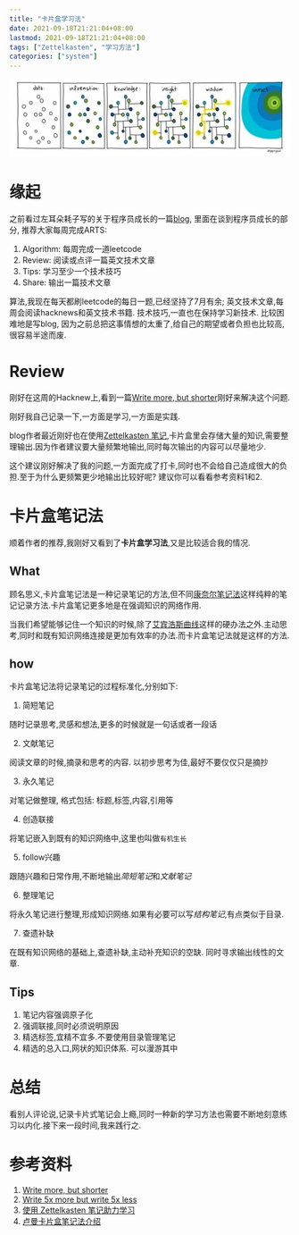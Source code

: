 ```yaml
---
title: "卡片盒学习法"
date: 2021-09-18T21:21:04+08:00
lastmod: 2021-09-18T21:21:04+08:00
tags: ["Zettelkasten", "学习方法"]
categories: ["system"]
---
```


![zettelkasten](https://github.com/chengyi818/hugo_blog/blob/master/data/images/zettelkasten_01.jpg)

# 缘起

之前看过左耳朵耗子写的关于程序员成长的一篇[blog](https://mp.weixin.qq.com/s?__biz=MjM5MDE0Mjc4MA==&mid=2651010393&idx=1&sn=aa9d058fe0b656c0689d885e5abcdeb6&chksm=bdbecd0a8ac9441c6144c8207758e0158d73d715bb0c081232e6fc18df402c9d2246edb27891&mpshare=1&scene=1&srcid=1110shNA2So3dkJAkP4a1Z2A#rd), 里面在谈到程序员成长的部分, 推荐大家每周完成ARTS:
1. Algorithm: 每周完成一道leetcode
2. Review: 阅读或点评一篇英文技术文章
3. Tips: 学习至少一个技术技巧
4. Share: 输出一篇技术文章

算法,我现在每天都刷leetcode的每日一题,已经坚持了7月有余; 英文技术文章,每周会阅读hacknews和英文技术书籍. 技术技巧,一直也在保持学习新技术. 比较困难地是写blog, 因为之前总把这事情想的太重了,给自己的期望或者负担也比较高,很容易半途而废.

# Review
刚好在这周的Hacknew上,看到一篇[Write more, but shorter](https://blog.kewah.com/2021/write-more-but-shorter/?utm_source=hackernewsletter&utm_medium=email&utm_term=fav)刚好来解决这个问题.

刚好我自己记录一下,一方面是学习,一方面是实践.

blog作者最近刚好也在使用[Zettelkasten 笔记](https://zettelkasten.de/introduction/zh/),卡片盒里会存储大量的知识,需要整理输出.因为作者建议要大量频繁地输出,同时每次输出的内容可以尽量地少.

这个建议刚好解决了我的问题,一方面完成了打卡,同时也不会给自己造成很大的负担.至于为什么更频繁更少地输出比较好呢? 建议你可以看看参考资料1和2.

# 卡片盒笔记法
顺着作者的推荐,我刚好又看到了**卡片盒学习法**,又是比较适合我的情况.

## What
顾名思义,卡片盒笔记法是一种记录笔记的方法,但不同[康奈尔笔记法](http://www.360doc.com/content/19/0612/00/219382_841866855.shtml)这样纯粹的笔记记录方法.卡片盒笔记更多地是在强调知识的网络作用.

当我们希望能够记住一个知识的时候,除了[艾宾浩斯曲线](https://www.zhihu.com/question/19798259)这样的硬办法之外.主动思考,同时和既有知识网络连接是更加有效率的办法.而卡片盒笔记法就是这样的方法.

## how
卡片盒笔记法将记录笔记的过程标准化,分别如下:
1. 简短笔记

随时记录思考,灵感和想法,更多的时候就是一句话或者一段话

2. 文献笔记

阅读文章的时候,摘录和思考的内容. 以初步思考为佳,最好不要仅仅只是摘抄

3. 永久笔记

对笔记做整理, 格式包括: 标题,标签,内容,引用等

4. 创造联接

将笔记嵌入到既有的知识网络中,这里也叫做`有机生长`

5. follow兴趣

跟随兴趣和日常作用,不断地输出*简短笔记*和*文献笔记*

6. 整理笔记

将永久笔记进行整理,形成知识网络.如果有必要可以写*结构笔记*,有点类似于目录.

7. 查遗补缺

在既有知识网络的基础上,查遗补缺,主动补充知识的空缺. 同时寻求输出线性的文章.

## Tips
1. 笔记内容强调原子化
2. 强调联接,同时必须说明原因
3. 精选标签,宜精不宜多.不要使用目录管理笔记
4. 精选的总入口,网状的知识体系. 可以漫游其中

# 总结
看别人评论说,记录卡片式笔记会上瘾,同时一种新的学习方法也需要不断地刻意练习以内化.接下来一段时间,我来践行之.


# 参考资料
1. [Write more, but shorter](https://blog.kewah.com/2021/write-more-but-shorter/?utm_source=hackernewsletter&utm_medium=email&utm_term=fav)
2. [Write 5x more but write 5x less](https://critter.blog/2020/10/02/write-5x-more-but-write-5x-less/)
3. [使用 Zettelkasten 笔记助力学习](https://sspai.com/post/64259)
4. [卢曼卡片盒笔记法介绍](https://zettelkasten.de/introduction/zh/)
